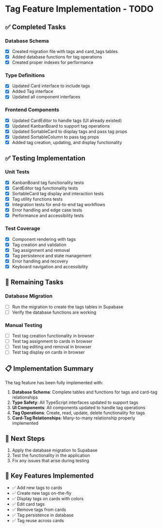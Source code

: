 # Tag Feature Implementation - TODO

## ✅ Completed Tasks

### Database Schema
- [x] Created migration file with tags and card_tags tables
- [x] Added database functions for tag operations
- [x] Created proper indexes for performance

### Type Definitions
- [x] Updated Card interface to include tags
- [x] Added Tag interface
- [x] Updated all component interfaces

### Frontend Components
- [x] Updated CardEditor to handle tags (UI already existed)
- [x] Updated KanbanBoard to support tag operations
- [x] Updated SortableCard to display tags and pass tag props
- [x] Updated SortableColumn to pass tag props
- [x] Added tag creation, updating, and display functionality

## ✅ Testing Implementation

### Unit Tests
- [x] KanbanBoard tag functionality tests
- [x] CardEditor tag functionality tests
- [x] SortableCard tag display and interaction tests
- [x] Tag utility functions tests
- [x] Integration tests for end-to-end tag workflows
- [x] Error handling and edge case tests
- [x] Performance and accessibility tests

### Test Coverage
- [x] Component rendering with tags
- [x] Tag creation and validation
- [x] Tag assignment and removal
- [x] Tag persistence and state management
- [x] Error handling and recovery
- [x] Keyboard navigation and accessibility

## 🔄 Remaining Tasks

### Database Migration
- [ ] Run the migration to create the tags tables in Supabase
- [ ] Verify the database functions are working

### Manual Testing
- [ ] Test tag creation functionality in browser
- [ ] Test tag assignment to cards in browser
- [ ] Test tag editing and removal in browser
- [ ] Test tag display on cards in browser

## 📋 Implementation Summary

The tag feature has been fully implemented with:

1. **Database Schema**: Complete tables and functions for tags and card-tag relationships
2. **Type Safety**: All TypeScript interfaces updated to support tags
3. **UI Components**: All components updated to handle tag operations
4. **Tag Operations**: Create, read, update, delete functionality for tags
5. **Card-Tag Relationships**: Many-to-many relationship properly implemented

## 🚀 Next Steps

1. Apply the database migration to Supabase
2. Test the functionality in the application
3. Fix any issues that arise during testing

## 🔧 Key Features Implemented

- ✅ Add new tags to cards
- ✅ Create new tags on-the-fly
- ✅ Display tags on cards with colors
- ✅ Edit card tags
- ✅ Remove tags from cards
- ✅ Tag persistence in database
- ✅ Tag reuse across cards